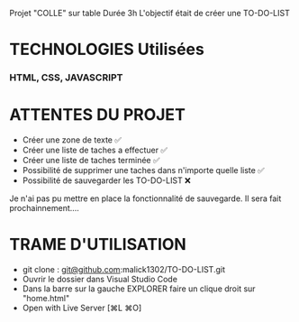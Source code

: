 Projet "COLLE" sur table
Durée 3h
L'objectif était de créer une TO-DO-LIST

# TECHNOLOGIES Utilisées 
### HTML, CSS, JAVASCRIPT

# ATTENTES DU PROJET 
- Créer une zone de texte ✅
- Créer une liste de taches a effectuer ✅
- Créer une liste de taches terminée ✅
- Possibilité de supprimer une taches dans n'importe quelle liste ✅
- Possibilité de sauvegarder les TO-DO-LIST ❌

Je n'ai pas pu mettre en place la fonctionnalité de sauvegarde.
Il sera fait prochainnement....


# TRAME D'UTILISATION 

- git clone : git@github.com:malick1302/TO-DO-LIST.git
- Ouvrir le dossier dans Visual Studio Code
- Dans la barre sur la gauche EXPLORER faire un clique droit sur "home.html"
- Open with Live Server [⌘L ⌘O]

